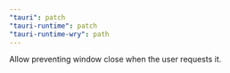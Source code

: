 ```yaml
---
"tauri": patch
"tauri-runtime": patch
"tauri-runtime-wry": path
---
```


Allow preventing window close when the user requests it.
